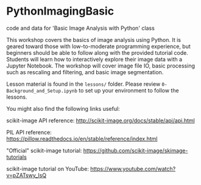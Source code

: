 # PythonImagingBasic
code and data for 'Basic Image Analysis with Python' class

This workshop covers the basics of image analysis using Python. It is geared toward those with low-to-moderate programming experience, but beginners should be able to follow along with the provided tutorial code. Students will learn how to interactively explore their image data with a Jupyter Notebook. The workshop will cover image file IO, basic processing such as rescaling and filtering, and basic image segmentation.

Lesson material is found in the `lessons/` folder. Please review `0-Background_and_Setup.ipynb` to set up your environment to follow the lessons.

You might also find the following links useful:

scikit-image API reference: http://scikit-image.org/docs/stable/api/api.html

PIL API reference: https://pillow.readthedocs.io/en/stable/reference/index.html 

"Official" scikit-image tutorial: https://github.com/scikit-image/skimage-tutorials

scikit-image tutorial on YouTube: https://www.youtube.com/watch?v=pZATswy_IsQ


